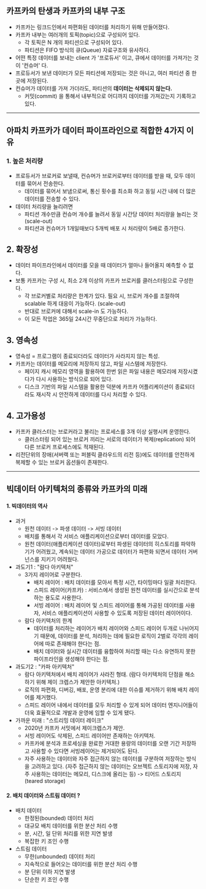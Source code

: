 
## 카프카의 탄생과 카프카의 내부 구조

* 카프카는 링크드인에서 파편화된 데이터를 처리하기 위해 만들어졌다.
* 카프카 내부는 여러개의 토픽(topic)으로 구성되어 있다.
	* 각 토픽은 N 개의 파티션으로 구성되어 있다.
	* 파티션은 FIFO 방식의 큐(Queue) 자료구조와 유사하다.
* 어떤 특정 데이터를 보내는 client 가 '프로듀서' 이고, 큐에서 데이터를 가져가는 것이 '컨슈머' 다.
* 프로듀서가 보낸 데이터가 모든 파티션에 저장되는 것은 아니고, 여러 파티션 중 한곳에 저장된다.
* 컨슈머가 데이터를 가져 가더라도, 파티션의 **데이터는 삭제되지 않는다.**
	* 커밋(commit) 을 통해서 내부적으로 어디까지 데이터를 가져갔는지 기록하고 있다.

---

## 아파치 카프카가 데이터 파이프라인으로 적합한 4가지 이유

### 1. 높은 처리량

* 프로듀서가 브로커로 보낼때, 컨슈머가 브로커로부터 데이터를 받을 때, 모두 데이터를 묶어서 전송한다. 
	* 데이터를 묶어서 보냄으로써, 통신 횟수를 최소화 하고 동일 시간 내에 더 많은 데이터를 전송할 수 있다.
* 데이터 처리량을 늘리려면
	* 파티션 개수만큼 컨슈머 개수를 늘려서 동일 시간당 데이터 처리량을 늘리는 것 (scale-out)
	* 파티션과 컨슈머가 1개일때보다 5개씩 배포 시 처리량이 5배로 증가한다.

## 2. 확장성

* 데이터 파이프라인에서 데이터를 모을 때 데이터가 얼마나 들어올지 예측할 수 없다.
* 보통 카프카는 구성 시, 최소 2개 이상의 카프카 브로커를 클러스터링으로 구성한다.
	* 각 브로커별로 처리량은 한계가 있다. 필요 시, 브로커 개수를 조절하여 scalable 하게 대응이 가능하다. (scale-out)
	* 반대로 브로커에 대해서 scale-in 도 가능하다. 
	* 이 모든 작업은 365일 24시간 무중단으로 처리가 가능하다.

## 3. 영속성

* 영속성 = 프로그램이 종료되더라도 데이터가 사라지지 않는 특성.
* 카프카는 데이터를 메모리에 저장하지 않고, 파일 시스템에 저장한다.
	* 페이지 캐시 메모리 영역을 활용하여 한번 읽은 파일 내용은 메모리에 저장시켰다가 다시 사용하는 방식으로 되어 있다.
	* 디스크 기반의 파일 시스템을 활용한 덕분에 카프카 어플리케이션이 종료되더라도 재시작 시 안전하게 데이터를 다시 처리할 수 있다.

## 4. 고가용성

* 카프카 클러스터는 브로커라고 불리는 프로세스를 3개 이상 실행시켜 운영한다.
	* 클러스터링 되어 있는 브로커 끼리는 서로의 데이터가 복제(replication) 되어 다른 브로커 프로세스에도 적재된다.
* 리전단위의 장애(서버랙 또는 퍼블릭 클라우드의 리전 등)에도 데이터를 안전하게 복제할 수 있는 브로커 옵션들이 존재한다. 

---

## 빅데이터 아키텍처의 종류와 카프카의 미래

#### 1. 빅데이터의 역사
* 과거
	* 원천 데이터 -> 파생 데이터 -> 서빙 데이터
	* 배치를 통해서 각 서비스 애플리케이션으로부터 데이터를 모았다. 
	* 원천 데이터(애플리케이션 데이터)로부터 파생된 데이터의 히스토리를 파악하기가 어려웠고, 계속되는 데이터 가공으로 데이터가 파편화 되면서 데이터 거버넌스를 지키기 어려웠다.
* 과도기1 : "람다 아키텍처"
	* 3가지 레이어로 구분한다.
		* 배치 레이어 : 배치 데이터를 모아서 특정 시간, 타이밍마다 일괄 처리한다.
		* 스피드 레이어(카프카) : 서비스에서 생성된 원천 데이터를 실시간으로 분석하는 용도로 사용한다.
		* 서빙 레이어 : 배치 레이어 및 스피드 레이어를 통해 가공된 데이터를 사용자, 서비스 애플리케이션이 사용할 수 있도록 저장된 데이터 레이어이다.
	* 람다 아키텍처의 한계
		* 데이터를 처리하는 레이어가 배치 레이어와 스피드 레이어 두개로 나뉘어지기 때문에, 데이터를 분석, 처리하는 데에 필요한 로직이 2벌로 각각의 레이어에 따로 존재해야 한다는 점.
		* 배치 데이터와 실시간 데이터를 융합하여 처리할 때는 다소 유연하지 못한 파이프라인을 생성해야 한다는 점.
* 과도기2 : "카파 아키텍처"
	* 람다 아키텍처에서 배치 레이어가 사라진 형태. (람다 아키텍처의 단점을 해소하기 위해 제이 크렙스가 제안한 아키텍처.)
	* 로직의 파편화, 디버깅, 배포, 운영 분리에 대한 이슈를 제거하기 위해 배치 레이어를 제거했다. 
	* 스피드 레이어 내에서 데이터를 모두 처리할 수 있게 되어 데이터 엔지니어들이 더욱 효율적으로 개발과 운영에 임할 수 있게 됐다.
* 가까운 미래 : "스트리밍 데이터 레이크"
	* 2020년 카프카 서밋에서 제이크렙스가 제안.
	* 서빙 레이어도 삭제된, 스피드 레이어만 존재하는 아키텍처.
	* 카프카에 분석과 프로세싱을 완료한 거대한 용량의 데이터를 오랜 기간 저장하고 사용할 수 있다면 서빙레이어는 제거되어도 된다.
	* 자주 사용하는 데이터와 자주 접근하지 않는 데이터를 구분하여 저장하는 방식을 고려하고 있다. (자주 접근하지 않는 데이터는 오브젝트 스토리지에 저장, 자주 사용하는 데이터는 메모리, 디스크에 올리는 등) -> 티어드 스토리지 (teared storage)

#### 2. 배치 데이터와 스트림 데이터 ?

* 배치 데이터
	* 한정된(bounded) 데이터 처리
	* 대규모 배치 데이터를 위한 분산 처리 수행
	* 분, 시간, 일 단위 처리를 위한 지연 발생
	* 복잡한 키 조인 수행
* 스트림 데이터
	* 무한(unbounded) 데이터 처리
	* 지속적으로 들어오는 데이터를 위한 분산 처리 수행
	* 분 단위 이하 지연 발생
	* 단순한 키 조인 수행